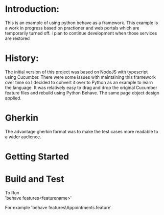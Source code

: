 # Introduction:
This is an example of using python behave as a framework. This example is a work in progress based on practioner and web portals which are temporarily turned off. I plan to continue development when those services are restored

# History: 
The initial version of this project was based on NodeJS with typescript using Cucumber. There were some issues with maintaining this framework over time so I decided to convert it over to Python as an example to learn the language. It was relatively easy to drag and drop the original Cucumber feature files and rebuild using Python Behave. The same page object design applied.

# Gherkin
The advantage gherkin format was to make the test cases more readable to a wider audience. 

# Getting Started

# Build and Test
To Run  
    'behave features\<featurename>'

For example 
    'behave features\Appointments.feature'

